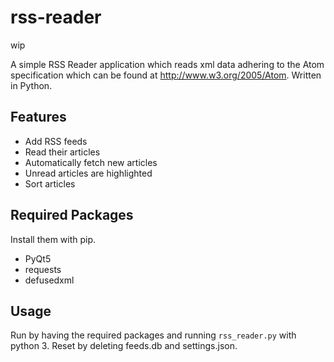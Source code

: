 # rss-reader

wip

A simple RSS Reader application which reads xml data adhering to the Atom specification which can be found at <http://www.w3.org/2005/Atom>. Written in Python.

## Features

* Add RSS feeds
* Read their articles
* Automatically fetch new articles
* Unread articles are highlighted
* Sort articles

## Required Packages

Install them with pip.

* PyQt5
* requests
* defusedxml

## Usage

Run by having the required packages and running `rss_reader.py` with python 3. Reset by deleting feeds.db and settings.json.
